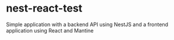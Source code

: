 # nest-react-test
Simple application with a backend API using NestJS and a frontend application using React and Mantine

